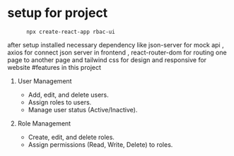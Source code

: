 # setup for project
          npx create-react-app rbac-ui
  after setup installed necessary dependency like json-server for mock api , axios for connect json server in frontend , react-router-dom for routing one page to another page
  and tailwind css for design and responsive for website 
#features in this project
1. User Management
   - Add, edit, and delete users.
   - Assign roles to users.
   - Manage user status (Active/Inactive).

2. Role Management
   - Create, edit, and delete roles.
   - Assign permissions (Read, Write, Delete) to roles.
